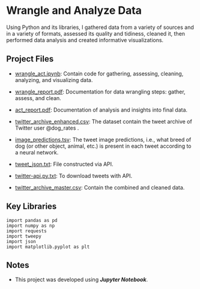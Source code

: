 # Wrangle and Analyze Data
Using Python and its libraries, I gathered data from a variety of sources and in a variety of formats, assessed its quality and tidiness, cleaned it, then performed data analysis and created informative visualizations.


## Project Files

- [wrangle_act.ipynb](https://github.com/RawanAlsaedi/Wrangle-and-Analyze-Data/blob/main/wrangle_act_project_udacity.ipynb):
Contain code for gathering, assessing, cleaning, analyzing, and visualizing data.

- [wrangle_report.pdf](https://github.com/RawanAlsaedi/Wrangle-and-Analyze-Data/blob/main/wrangle_report.pdf):
Documentation for data wrangling steps: gather, assess, and clean.

- [act_report.pdf](https://github.com/RawanAlsaedi/Wrangle-and-Analyze-Data/blob/main/act_report.pdf):
Documentation of analysis and insights into final data.

- [twitter_archive_enhanced.csv](https://github.com/RawanAlsaedi/Wrangle-and-Analyze-Data/blob/main/twitter-archive-enhanced%20(12).csv):
The dataset contain the tweet archive of Twitter user @dog_rates .

- [image_predictions.tsv](https://github.com/RawanAlsaedi/Wrangle-and-Analyze-Data/blob/main/image-predictions.tsv):
The tweet image predictions, i.e., what breed of dog (or other object, animal, etc.) is present in each tweet according to a neural network. 

- [tweet_json.txt](https://github.com/RawanAlsaedi/Wrangle-and-Analyze-Data/blob/main/tweet-json2.txt):
File constructed via API.

- [twitter-api.py.txt](https://github.com/RawanAlsaedi/Wrangle-and-Analyze-Data/blob/main/twitter-api.py.txt):
To download tweets with API.

- [twitter_archive_master.csv](https://github.com/RawanAlsaedi/Wrangle-and-Analyze-Data/blob/main/twitter_archive_master.csv):
 Contain the combined and cleaned data.



## Key Libraries

```
import pandas as pd
import numpy as np
import requests
import tweepy
import json
import matplotlib.pyplot as plt
```

## Notes

- This project was developed using **_Jupyter_ _Notebook_**.
